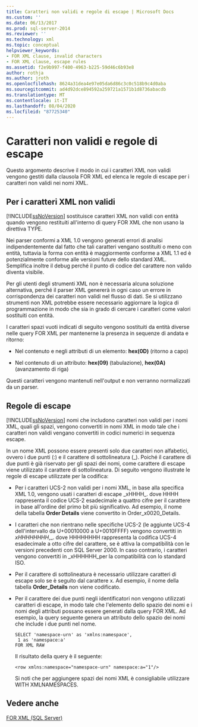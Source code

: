 ```yaml
---
title: Caratteri non validi e regole di escape | Microsoft Docs
ms.custom: ''
ms.date: 06/13/2017
ms.prod: sql-server-2014
ms.reviewer: ''
ms.technology: xml
ms.topic: conceptual
helpviewer_keywords:
- FOR XML clause, invalid characters
- FOR XML clause, escape rules
ms.assetid: f2e9b997-f400-4963-b225-59d46c6b93e8
author: rothja
ms.author: jroth
ms.openlocfilehash: 8624a31dea4e97e05da6d86c3c0c518b9c4d0aba
ms.sourcegitcommit: ad4d92dce894592a259721a1571b1d8736abacdb
ms.translationtype: MT
ms.contentlocale: it-IT
ms.lasthandoff: 08/04/2020
ms.locfileid: "87725340"
---
```

# <a name="invalid-characters-and-escape-rules"></a>Caratteri non validi e regole di escape
  Questo argomento descrive il modo in cui i caratteri XML non validi vengono gestiti dalla clausola FOR XML ed elenca le regole di escape per i caratteri non validi nei nomi XML.  
  
## <a name="for-xml-and-invalid-characters"></a>Per i caratteri XML non validi  
 [!INCLUDE[ssNoVersion](../../includes/ssnoversion-md.md)] sostituisce caratteri XML non validi con entità quando vengono restituiti all'interno di query FOR XML che non usano la direttiva TYPE.  
  
 Nei parser conformi a XML 1.0 vengono generati errori di analisi indipendentemente dal fatto che tali caratteri vengano sostituiti o meno con entità, tuttavia la forma con entità è maggiormente conforme a XML 1.1 ed è potenzialmente conforme alle versioni future dello standard XML. Semplifica inoltre il debug perché il punto di codice del carattere non valido diventa visibile.  
  
 Per gli utenti degli strumenti XML non è necessaria alcuna soluzione alternativa, perché il parser XML genererà in ogni caso un errore in corrispondenza dei caratteri non validi nel flusso di dati. Se si utilizzano strumenti non XML potrebbe essere necessario aggiornare la logica di programmazione in modo che sia in grado di cercare i caratteri come valori sostituiti con entità.  
  
 I caratteri spazi vuoti indicati di seguito vengono sostituiti da entità diverse nelle query FOR XML per mantenerne la presenza in sequenze di andata e ritorno:  
  
-   Nel contenuto e negli attributi di un elemento: **hex(0D)** (ritorno a capo)  
  
-   Nel contenuto di un attributo: **hex(09)** (tabulazione), **hex(0A)** (avanzamento di riga)  
  
 Questi caratteri vengono mantenuti nell'output e non verranno normalizzati da un parser.  
  
## <a name="escape-rules"></a>Regole di escape  
 [!INCLUDE[ssNoVersion](../../includes/ssnoversion-md.md)] nomi che includono caratteri non validi per i nomi XML, quali gli spazi, vengono convertiti in nomi XML in modo tale che i caratteri non validi vengano convertiti in codici numerici in sequenza escape.  
  
 In un nome XML possono essere presenti solo due caratteri non alfabetici, ovvero i due punti (:) e il carattere di sottolineatura (_). Poiché il carattere di due punti è già riservato per gli spazi dei nomi, come carattere di escape viene utilizzato il carattere di sottolineatura. Di seguito vengono illustrate le regole di escape utilizzate per la codifica:  
  
-   Per i caratteri UCS-2 non validi per i nomi XML, in base alla specifica XML 1.0, vengono usati i caratteri di escape _xHHHH\_. dove HHHH rappresenta il codice UCS-2 esadecimale a quattro cifre per il carattere in base all'ordine del primo bit più significativo. Ad esempio, il nome della tabella **Order Details** viene convertito in Order_x0020_Details.  
  
-   I caratteri che non rientrano nelle specifiche UCS-2 (le aggiunte UCS-4 dell'intervallo da U+00010000 a U+0010FFFF) vengono convertiti in _xHHHHHHHH_,\_. dove HHHHHHHH rappresenta la codifica UCS-4 esadecimale a otto cifre del carattere, se è attiva la compatibilità con le versioni precedenti con SQL Server 2000. In caso contrario, i caratteri vengono convertiti in _xHHHHHH\_per la compatibilità con lo standard ISO.  
  
-   Per il carattere di sottolineatura è necessario utilizzare caratteri di escape solo se è seguito dal carattere x. Ad esempio, il nome della tabella **Order_Details** non viene codificato.  
  
-   Per il carattere dei due punti negli identificatori non vengono utilizzati caratteri di escape, in modo tale che l'elemento dello spazio dei nomi e i nomi degli attributi possano essere generati dalla query FOR XML. Ad esempio, la query seguente genera un attributo dello spazio dei nomi che include i due punti nel nome.  
  
    ```  
    SELECT 'namespace-urn' as 'xmlns:namespace',   
     1 as 'namespace:a'   
    FOR XML RAW  
    ```  
  
     Il risultato della query è il seguente:  
  
    ```  
    <row xmlns:namespace="namespace-urn" namespace:a="1"/>  
    ```  
  
     Si noti che per aggiungere spazi dei nomi XML è consigliabile utilizzare WITH XMLNAMESPACES.  
  
## <a name="see-also"></a>Vedere anche  
 [FOR XML &#40;SQL Server&#41;](for-xml-sql-server.md)  
  
  
